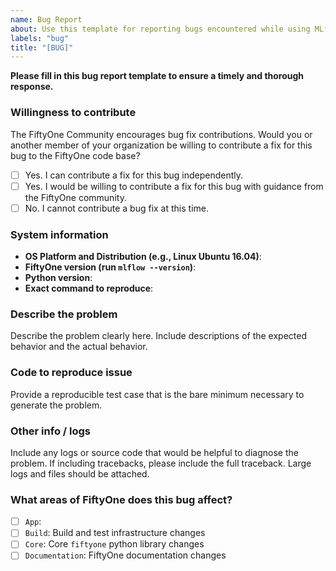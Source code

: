 ```yaml
---
name: Bug Report
about: Use this template for reporting bugs encountered while using MLflow.
labels: "bug"
title: "[BUG]"
---
```


**Please fill in this bug report template to ensure a timely and thorough
response.**

### Willingness to contribute

The FiftyOne Community encourages bug fix contributions. Would you or another
member of your organization be willing to contribute a fix for this bug to the
FiftyOne code base?

-   [ ] Yes. I can contribute a fix for this bug independently.
-   [ ] Yes. I would be willing to contribute a fix for this bug with guidance
        from the FiftyOne community.
-   [ ] No. I cannot contribute a bug fix at this time.

### System information

-   **OS Platform and Distribution (e.g., Linux Ubuntu 16.04)**:
-   **FiftyOne version (run `mlflow --version`)**:
-   **Python version**:
-   **Exact command to reproduce**:

### Describe the problem

Describe the problem clearly here. Include descriptions of the expected
behavior and the actual behavior.

### Code to reproduce issue

Provide a reproducible test case that is the bare minimum necessary to generate
the problem.

### Other info / logs

Include any logs or source code that would be helpful to diagnose the problem.
If including tracebacks, please include the full traceback. Large logs and
files should be attached.

### What areas of FiftyOne does this bug affect?

-   [ ] `App`:
-   [ ] `Build`: Build and test infrastructure changes
-   [ ] `Core`: Core `fiftyone` python library changes
-   [ ] `Documentation`: FiftyOne documentation changes
